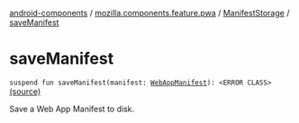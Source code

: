 [android-components](../../index.md) / [mozilla.components.feature.pwa](../index.md) / [ManifestStorage](index.md) / [saveManifest](./save-manifest.md)

# saveManifest

`suspend fun saveManifest(manifest: `[`WebAppManifest`](../../mozilla.components.concept.engine.manifest/-web-app-manifest/index.md)`): <ERROR CLASS>` [(source)](https://github.com/mozilla-mobile/android-components/blob/master/components/feature/pwa/src/main/java/mozilla/components/feature/pwa/ManifestStorage.kt#L115)

Save a Web App Manifest to disk.

